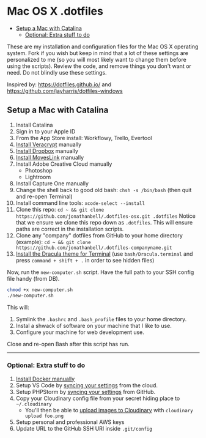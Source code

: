 # Mac OS X .dotfiles

<!-- TOC depthFrom:2 orderedList:false -->

- [Setup a Mac with Catalina](#setup-a-mac-with-catalina)
  - [Optional: Extra stuff to do](#optional-extra-stuff-to-do)

<!-- /TOC -->

These are my installation and configuration files for the Mac OS X operating system. Fork if you wish but keep in mind that a lot of these settings are personalized to me (so you will most likely want to change them before using the scripts). Review the code, and remove things you don't want or need. Do not blindly use these settings.

Inspired by: <https://dotfiles.github.io/> and <https://github.com/jayharris/dotfiles-windows>

## Setup a Mac with Catalina

1. Install Catalina
1. Sign in to your Apple ID
1. From the App Store install: Workflowy, Trello, Evertool
1. [Install Veracrypt](https://www.veracrypt.fr/en/Downloads.html) manually
1. [Install Dropbox](https://www.dropbox.com/install) manually
1. [Install MovesLink](http://moveslink.static.movescount.com/mac/download.htm?_ga=2.58506541.663209658.1576552893-189153876.1576552893) manually
1. Install Adobe Creative Cloud manually
    - Photoshop
    - Lightroom
1. Install Capture One manually
1. Change the shell back to good old bash: `chsh -s /bin/bash` (then quit and re-open Terminal)
1. Install command line tools: `xcode-select --install`
1. Clone this repo: `cd ~ && git clone https://github.com/jonathanbell/.dotfiles-osx.git .dotfiles` Notice that we ensure we clone this repo down as `.dotfiles`. This will ensure paths are correct in the installation scripts.
1. Clone any "company" dotfiles from GitHub to your home directory (example): `cd ~ && git clone https://github.com/jonathanbell/.dotfiles-companyname.git`
1. [Install the Dracula theme for Terminal](https://draculatheme.com/terminal/) (use `bash/Dracula.terminal` and press `command + shift + .` in order to see hidden files)

Now, run the `new-computer.sh` script. Have the full path to your SSH config file handy (from DB).

```bash
chmod +x new-computer.sh
./new-computer.sh
```

This will:

1. Symlink the `.bashrc` and `.bash_profile` files to your home directory.
2. Instal a shwack of software on your machine that I like to use.
3. Configure your machine for web development use.

Close and re-open Bash after this script has run. 

---

### Optional: Extra stuff to do

1. [Install Docker manually](https://docs.docker.com/docker-for-mac/install/)
1. Setup VS Code by [syncing your settings](https://marketplace.visualstudio.com/items?itemName=Shan.code-settings-sync) from the cloud.
1. Setup PHPStorm by [syncing your settings](https://github.com/jonathanbell/phpstorm-settings) from GitHub.
1.  Copy your Cloudinary config file from your secret hiding place to `~/.cloudinary`
    - You'll then be able to [upload images to Cloudinary](https://www.npmjs.com/package/cloudinary-cli#upload) with `cloudinary upload foo.png`
1.  Setup personal and professional AWS keys
1. Update URL to the GitHub SSH URI inside `.git/config`

